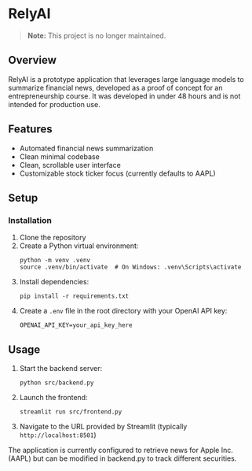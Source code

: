 # RelyAI

> **Note:** This project is no longer maintained.

## Overview

RelyAI is a prototype application that leverages large language models to summarize financial news, developed as a proof of concept for an entrepreneurship course. It was developed in under 48 hours and is not intended for production use.

## Features

- Automated financial news summarization
- Clean minimal codebase
- Clean, scrollable user interface
- Customizable stock ticker focus (currently defaults to AAPL)

## Setup

### Installation

1. Clone the repository
2. Create a Python virtual environment:
   ```
   python -m venv .venv
   source .venv/bin/activate  # On Windows: .venv\Scripts\activate
   ```
3. Install dependencies:
   ```
   pip install -r requirements.txt
   ```
4. Create a `.env` file in the root directory with your OpenAI API key:
   ```
   OPENAI_API_KEY=your_api_key_here
   ```

## Usage

1. Start the backend server:
   ```
   python src/backend.py
   ```

2. Launch the frontend:
   ```
   streamlit run src/frontend.py
   ```

3. Navigate to the URL provided by Streamlit (typically `http://localhost:8501`)

The application is currently configured to retrieve news for Apple Inc. (AAPL) but can be modified in backend.py to track different securities.